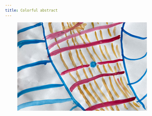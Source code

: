 ```yaml
---
title: Colorful abstract
---
```

<figure class="hero">
<img src="/img/emil-drawing/IMG_5347.jpg" alt="A watercolor painting with blue, red, and orange lines that cross each other at 90 degrees. In the middle is blue dot.">
</figure>
